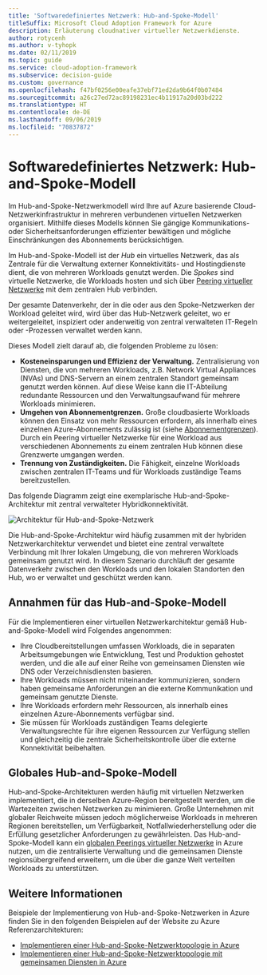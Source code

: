 ```yaml
---
title: 'Softwaredefiniertes Netzwerk: Hub-and-Spoke-Modell'
titleSuffix: Microsoft Cloud Adoption Framework for Azure
description: Erläuterung cloudnativer virtueller Netzwerkdienste.
author: rotycenh
ms.author: v-tyhopk
ms.date: 02/11/2019
ms.topic: guide
ms.service: cloud-adoption-framework
ms.subservice: decision-guide
ms.custom: governance
ms.openlocfilehash: f47bf0256e00eafe37ebf71ed2da9b64f0b07484
ms.sourcegitcommit: a26c27ed72ac89198231ec4b11917a20d03bd222
ms.translationtype: HT
ms.contentlocale: de-DE
ms.lasthandoff: 09/06/2019
ms.locfileid: "70837872"
---
```

# <a name="software-defined-networking-hub-and-spoke"></a>Softwaredefiniertes Netzwerk: Hub-and-Spoke-Modell

Im Hub-and-Spoke-Netzwerkmodell wird Ihre auf Azure basierende Cloud-Netzwerkinfrastruktur in mehreren verbundenen virtuellen Netzwerken organisiert. Mithilfe dieses Modells können Sie gängige Kommunikations- oder Sicherheitsanforderungen effizienter bewältigen und mögliche Einschränkungen des Abonnements berücksichtigen.

Im Hub-and-Spoke-Modell ist der _Hub_ ein virtuelles Netzwerk, das als Zentrale für die Verwaltung externer Konnektivitäts- und Hostingdienste dient, die von mehreren Workloads genutzt werden. Die _Spokes_ sind virtuelle Netzwerke, die Workloads hosten und sich über [Peering virtueller Netzwerke](/azure/virtual-network/virtual-network-peering-overview) mit dem zentralen Hub verbinden.

Der gesamte Datenverkehr, der in die oder aus den Spoke-Netzwerken der Workload geleitet wird, wird über das Hub-Netzwerk geleitet, wo er weitergeleitet, inspiziert oder anderweitig von zentral verwalteten IT-Regeln oder -Prozessen verwaltet werden kann.

Dieses Modell zielt darauf ab, die folgenden Probleme zu lösen:

- **Kosteneinsparungen und Effizienz der Verwaltung.** Zentralisierung von Diensten, die von mehreren Workloads, z.B. Network Virtual Appliances (NVAs) und DNS-Servern an einem zentralen Standort gemeinsam genutzt werden können. Auf diese Weise kann die IT-Abteilung redundante Ressourcen und den Verwaltungsaufwand für mehrere Workloads minimieren.
- **Umgehen von Abonnementgrenzen.** Große cloudbasierte Workloads können den Einsatz von mehr Ressourcen erfordern, als innerhalb eines einzelnen Azure-Abonnements zulässig ist (siehe [Abonnementgrenzen](/azure/azure-subscription-service-limits)). Durch ein Peering virtueller Netzwerke für eine Workload aus verschiedenen Abonnements zu einem zentralen Hub können diese Grenzwerte umgangen werden.
- **Trennung von Zuständigkeiten.** Die Fähigkeit, einzelne Workloads zwischen zentralen IT-Teams und für Workloads zuständige Teams bereitzustellen.

Das folgende Diagramm zeigt eine exemplarische Hub-and-Spoke-Architektur mit zentral verwalteter Hybridkonnektivität.

![Architektur für Hub-and-Spoke-Netzwerk](https://docs.microsoft.com/azure/architecture/reference-architectures/hybrid-networking/images/hub-spoke.png)

Die Hub-and-Spoke-Architektur wird häufig zusammen mit der hybriden Netzwerkarchitektur verwendet und bietet eine zentral verwaltete Verbindung mit Ihrer lokalen Umgebung, die von mehreren Workloads gemeinsam genutzt wird. In diesem Szenario durchläuft der gesamte Datenverkehr zwischen den Workloads und den lokalen Standorten den Hub, wo er verwaltet und geschützt werden kann.

## <a name="hub-and-spoke-assumptions"></a>Annahmen für das Hub-and-Spoke-Modell

Für die Implementieren einer virtuellen Netzwerkarchitektur gemäß Hub-and-Spoke-Modell wird Folgendes angenommen:

- Ihre Cloudbereitstellungen umfassen Workloads, die in separaten Arbeitsumgebungen wie Entwicklung, Test und Produktion gehostet werden, und die alle auf einer Reihe von gemeinsamen Diensten wie DNS oder Verzeichnisdiensten basieren.
- Ihre Workloads müssen nicht miteinander kommunizieren, sondern haben gemeinsame Anforderungen an die externe Kommunikation und gemeinsam genutzte Dienste.
- Ihre Workloads erfordern mehr Ressourcen, als innerhalb eines einzelnen Azure-Abonnements verfügbar sind.
- Sie müssen für Workloads zuständigen Teams delegierte Verwaltungsrechte für ihre eigenen Ressourcen zur Verfügung stellen und gleichzeitig die zentrale Sicherheitskontrolle über die externe Konnektivität beibehalten.

## <a name="global-hub-and-spoke"></a>Globales Hub-and-Spoke-Modell

Hub-and-Spoke-Architekturen werden häufig mit virtuellen Netzwerken implementiert, die in derselben Azure-Region bereitgestellt werden, um die Wartezeiten zwischen Netzwerken zu minimieren. Große Unternehmen mit globaler Reichweite müssen jedoch möglicherweise Workloads in mehreren Regionen bereitstellen, um Verfügbarkeit, Notfallwiederherstellung oder die Erfüllung gesetzlicher Anforderungen zu gewährleisten. Das Hub-and-Spoke-Modell kann ein [globalen Peerings virtueller Netzwerke](/azure/virtual-network/virtual-network-peering-overview) in Azure nutzen, um die zentralisierte Verwaltung und die gemeinsamen Dienste regionsübergreifend erweitern, um die über die ganze Welt verteilten Workloads zu unterstützen.

## <a name="learn-more"></a>Weitere Informationen

Beispiele der Implementierung von Hub-and-Spoke-Netzwerken in Azure finden Sie in den folgenden Beispielen auf der Website zu Azure Referenzarchitekturen:

- [Implementieren einer Hub-and-Spoke-Netzwerktopologie in Azure](https://docs.microsoft.com/azure/architecture/reference-architectures/hybrid-networking/hub-spoke)
- [Implementieren einer Hub-and-Spoke-Netzwerktopologie mit gemeinsamen Diensten in Azure](https://docs.microsoft.com/azure/architecture/reference-architectures/hybrid-networking/shared-services)

